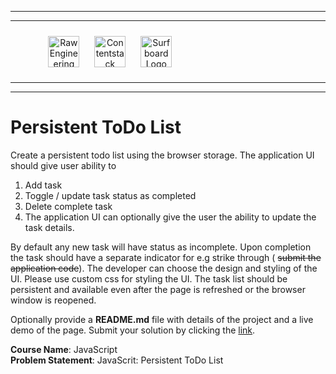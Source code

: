 <hr/>
<hr/>
<div style="width:80%; margin:auto">
<img src="https://cdn.fs.teachablecdn.com/x9yTAU9KTOSTBuyNAwHh" alt="Raw Engineering Logo" height="50px" width="auto" display="inline" style="text-align:center; padding:10px">
<img src="https://cdn.fs.teachablecdn.com/r5Y7qjbqT06GjMS4QA0W" alt="Contentstack Logo" height="50px" width="auto"display="inline" style="text-align:center; padding:10px">
<img src="https://cdn.fs.teachablecdn.com/Im7e2oBzRcK0CpFhP679" alt="Surfboard Logo" height="50px" width="auto" display="inline" style="text-align:center; padding:10px" >
</div>
<hr/>
<hr/>

# Persistent ToDo List

Create a persistent todo list using the browser storage. The application UI should give user ability to

1. Add task
2. Toggle / update task status as completed
3. Delete complete task
4. The application UI can optionally give the user the ability to update the task details.

By default any new task will have status as incomplete. Upon completion the task should have a separate indicator for e.g strike through ( ~~submit the application code~~). The developer can choose the design and styling of the UI. Please use custom css for styling the UI. The task list should be persistent and available even after the page is refreshed or the browser window is reopened.

Optionally provide a **README.md** file with details of the project and a live demo of the page.
Submit your solution by clicking the [link](https://forms.gle/ua5yPhStTwqqdfEH9).

**Course Name**: JavaScript <br/>
**Problem Statement**: JavaScrit: Persistent ToDo List
